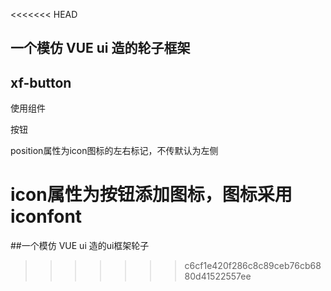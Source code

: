 <<<<<<< HEAD
##   一个模仿 VUE ui 造的轮子框架

## xf-button

使用组件 

<xf-button position='right' icon='icon-shezhi'>按钮</xf-button>

position属性为icon图标的左右标记，不传默认为左侧

icon属性为按钮添加图标，图标采用iconfont
=======
##一个模仿 VUE ui 造的ui框架轮子
>>>>>>> c6cf1e420f286c8c89ceb76cb6880d41522557ee
